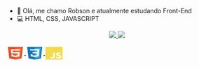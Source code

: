 - 👋 Olá, me chamo Robson e  atualmente estudando Front-End
- 💻 HTML, CSS, JAVASCRIPT








<div align="center">
  <a href="https://github.com/robsondev23">
  <img height="180em" src="https://github-readme-stats.vercel.app/api?username=robsondev23show_icons=true&theme=dracula&include_all_commits=true&count_private=true"/>
  <img height="180em" src="https://github-readme-stats.vercel.app/api/top-langs/?username=robsondev23&layout=compact&langs_count=7&theme=dracula"/>
</div>

  <div style="display: inline_block"><br>
  <img align="center" alt="Rafa-HTML" height="30" width="40" src="https://raw.githubusercontent.com/devicons/devicon/master/icons/html5/html5-original.svg">
  <img align="center" alt="Rafa-CSS" height="30" width="40" src="https://raw.githubusercontent.com/devicons/devicon/master/icons/css3/css3-original.svg">
  <img align="center" alt="Rafa-Js" height="30" width="40" src="https://raw.githubusercontent.com/devicons/devicon/master/icons/javascript/javascript-plain.svg">
 
</div>
</div>
